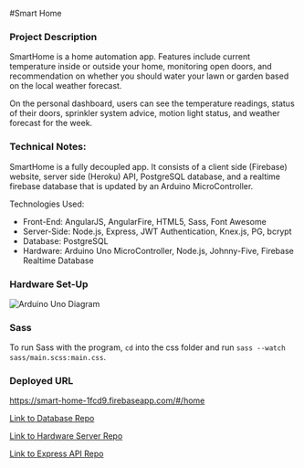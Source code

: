 #Smart Home

### Project Description

SmartHome is a home automation app. Features include current temperature inside or outside your home, monitoring open doors, and recommendation on whether you should water your lawn or garden based on the local weather forecast.

On the personal dashboard, users can see the temperature readings, status of their doors, sprinkler system advice, motion light status, and weather forecast for the week.

### Technical Notes:

SmartHome is a fully decoupled app. It consists of a client side (Firebase) website, server side (Heroku) API, PostgreSQL database, and a realtime firebase database that is updated by an Arduino MicroController.

Technologies Used:
* Front-End: AngularJS, AngularFire, HTML5, Sass, Font Awesome
* Server-Side: Node.js, Express, JWT Authentication, Knex.js, PG, bcrypt
* Database: PostgreSQL
* Hardware: Arduino Uno MicroController, Node.js, Johnny-Five, Firebase Realtime Database

### Hardware Set-Up

![Arduino Uno Diagram](https://github.com/q3SmartHome/Client_Side/blob/master/SmartHomeDiagram.png)

### Sass
To run Sass with the program, ```cd``` into the css folder and run ```sass --watch sass/main.scss:main.css```.

### Deployed URL
https://smart-home-1fcd9.firebaseapp.com/#/home


[Link to Database Repo](https://github.com/q3SmartHome/Database)

[Link to Hardware Server Repo](https://github.com/q3SmartHome/Hardware_Server)

[Link to Express API Repo](https://github.com/q3SmartHome/Server_Side)
